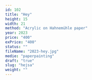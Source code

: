 ```yaml
---
id: 102
title: "Hey"
height: 15
width: 21
method: "Acrylic on Hahnemühle paper"
year: 2023
price: "400"
exPrice: "400"
status: ""
fileName: "2023-hey.jpg"
medie: "paperpainting"
draft: "true"
slug: "hejsa"
weight: ""
---
```

